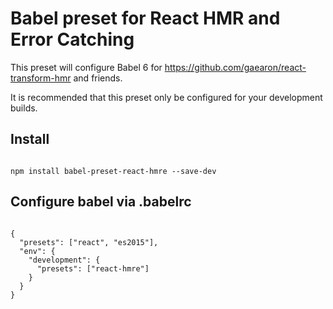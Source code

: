 # Babel preset for React HMR and Error Catching

This preset will configure Babel 6 for https://github.com/gaearon/react-transform-hmr and friends.

It is recommended that this preset only be configured for your development builds.

## Install

```

npm install babel-preset-react-hmre --save-dev

```

## Configure babel via .babelrc
```

{
  "presets": ["react", "es2015"],
  "env": {
    "development": {
      "presets": ["react-hmre"]
    }
  }
}

```

